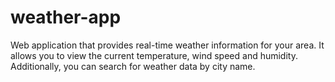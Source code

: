 # weather-app
Web application that provides real-time weather information for your area. It allows you to view the current temperature, wind speed and humidity. Additionally, you can search for weather data by city name.
